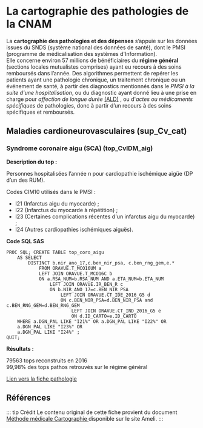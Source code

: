 # La cartographie des pathologies de la CNAM
<!-- SPDX-License-Identifier: MPL-2.0 -->
La **cartographie des pathologies et des dépenses** s’appuie sur les données issues du SNDS (système national des données de santé), dont le PMSI (programme de médicalisation des systèmes d'Information).  
Elle concerne environ 57 millions de bénéficiaires du **régime général** (sections locales mutualistes comprises) ayant eu recours à des soins remboursés dans l’année. Des algorithmes permettent de repérer les patients ayant une pathologie chronique, un traitement chronique ou un événement de santé, à partir des diagnostics mentionnés dans le *PMSI à la suite d'une hospitalisation*, ou du diagnostic ayant donné lieu à une prise en charge pour *affection de longue durée* [(ALD)](../fiches/beneficiaires_ald.html) , ou d'*actes ou médicaments spécifiques* de pathologies, donc à partir d’un recours à des soins spécifiques et remboursés.

## Maladies cardioneurovasculaires (sup_Cv_cat)
### Syndrome coronaire aigu (SCA) (top_CvIDM_aig)

**Description du top :**

Personnes hospitalisées l’année n pour cardiopathie ischémique aigüe (DP d’un des RUM).   

Codes CIM10 utilisés dans le PMSI :
* I21 (Infarctus aigu du myocarde) ;
* I22 (Infarctus du myocarde à répétition) ;
* I23 (Certaines complications récentes d'un infarctus aigu du myocarde) ;
* I24 (Autres cardiopathies ischémiques aiguës).
 

**Code SQL SAS**

```sas
PROC SQL; CREATE TABLE top_coro_aigu 
    AS SELECT 
        DISTINCT b.nir_ano_17,c.ben_nir_psa, c.ben_rng_gem,e.*
            FROM ORAVUE.T_MCO16UM a
            LEFT JOIN ORAVUE.T_MCO16C b
            ON a.RSA_NUM=b.RSA_NUM AND a.ETA_NUM=b.ETA_NUM
                LEFT JOIN ORAVUE.IR_BEN_R c
                ON b.NIR_ANO_17=c.BEN_NIR_PSA
                    LEFT JOIN ORAVUE.CT_IDE_2016_G5 d
                    ON c.BEN_NIR_PSA=d.BEN_NIR_PSA and c.BEN_RNG_GEM=d.BEN_RNG_GEM
                        LEFT JOIN ORAVUE.CT_IND_2016_G5 e
                        ON d.ID_CARTO=e.ID_CARTO
    WHERE a.DGN_PAL LIKE "I21%" OR a.DGN_PAL LIKE "I22%" OR
    a.DGN_PAL LIKE "I23%" OR
    a.DGN_PAL LIKE "I24%" ;
QUIT;

```

**Résultats :** 

79563 tops reconstruits en 2016   
99,98% des tops pathos retrouvés sur le régime général

[Lien vers la fiche pathologie](https://www.ameli.fr/fileadmin/user_upload/documents/Syndrome_coronaire_aigu.pdf)

## Références

::: tip Crédit
Le contenu original de cette fiche provient du document [Méthode médicale Cartographie ](https://www.ameli.fr/fileadmin/user_upload/documents/Methode_medicale_Cartographie.pdf) disponible sur le site Ameli.
:::

